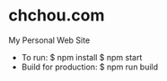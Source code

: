 # chchou.com
My Personal Web Site
* To run:
    $ npm install
    $ npm start
* Build for production: 
    $ npm run build
